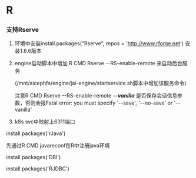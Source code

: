 # R

### 支持Rserve

1. 环境中安装install.packages("Rserve", repos = 'http://www.rforge.net') 安装1.8.6版本

2. engine启动脚本中增加 R CMD Rserve --RS-enable-remote 来启动后台服务

   (/mnt/aicephfs/engine/jai-engine/startservice.sh脚本中增加该服务命令)

   注意R CMD Rserve --RS-enable-remote ***--vanilla***  是否保存会话信息参数，否则会报Fatal error: you must specify '--save', '--no-save' or '--vanilla'

3. k8s svc中映射上6311端口



install.packages('rJava') 

 先通过R CMD javareconf在R中注册java环境

install.packages('DBI')

install.packages('RJDBC')
